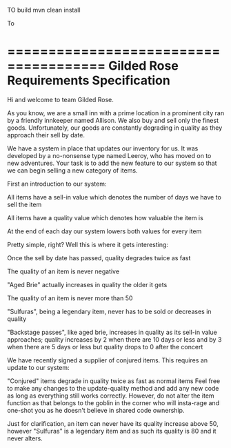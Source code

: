 TO build
mvn clean install

To

======================================
Gilded Rose Requirements Specification
======================================

Hi and welcome to team Gilded Rose.

As you know, we are a small inn with a prime location in a prominent city ran by a friendly innkeeper named Allison. We also buy and sell only the finest goods. Unfortunately, our goods are constantly degrading in quality as they approach their sell by date.

We have a system in place that updates our inventory for us. It was developed by a no-nonsense type named Leeroy, who has moved on to new adventures. Your task is to add the new feature to our system so that we can begin selling a new category of items.

First an introduction to our system:

All items have a sell-in value which denotes the number of days we have to sell the item

All items have a quality value which denotes how valuable the item is

At the end of each day our system lowers both values for every item

Pretty simple, right? Well this is where it gets interesting:

Once the sell by date has passed, quality degrades twice as fast

The quality of an item is never negative

"Aged Brie" actually increases in quality the older it gets

The quality of an item is never more than 50

"Sulfuras", being a legendary item, never has to be sold or decreases in quality

"Backstage passes", like aged brie, increases in quality as its sell-in value approaches; quality increases by 2 when there are 10 days or less and by 3 when there are 5 days or less but quality drops to 0 after the concert

We have recently signed a supplier of conjured items. This requires an update to our system:

"Conjured" items degrade in quality twice as fast as normal items
Feel free to make any changes to the update-quality method and add any new code as long as everything still works correctly. However, do not alter the item function as that belongs to the goblin in the corner who will insta-rage and one-shot you as he doesn't believe in shared code ownership.

Just for clarification, an item can never have its quality increase above 50, however "Sulfuras" is a legendary item and as such its quality is 80 and it never alters.



